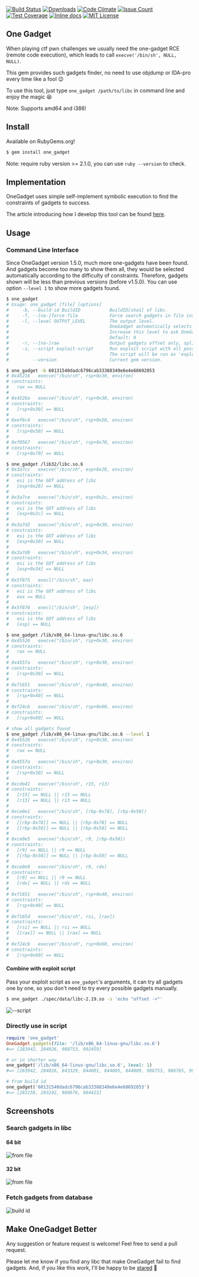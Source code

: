 [![Build Status](https://travis-ci.org/david942j/one_gadget.svg?branch=master)](https://travis-ci.org/david942j/one_gadget)
[![Downloads](http://ruby-gem-downloads-badge.herokuapp.com/one_gadget?type=total&color=orange)](https://rubygems.org/gems/one_gadget)
[![Code Climate](https://codeclimate.com/github/david942j/one_gadget/badges/gpa.svg)](https://codeclimate.com/github/david942j/one_gadget)
[![Issue Count](https://codeclimate.com/github/david942j/one_gadget/badges/issue_count.svg)](https://codeclimate.com/github/david942j/one_gadget)
[![Test Coverage](https://codeclimate.com/github/david942j/one_gadget/badges/coverage.svg)](https://codeclimate.com/github/david942j/one_gadget/coverage)
[![Inline docs](https://inch-ci.org/github/david942j/one_gadget.svg?branch=master)](https://inch-ci.org/github/david942j/one_gadget)
[![MIT License](https://img.shields.io/badge/license-MIT-blue.svg)](http://choosealicense.com/licenses/mit/)

## One Gadget

When playing ctf pwn challenges we usually need the one-gadget RCE (remote code execution),
which leads to call `execve('/bin/sh', NULL, NULL)`.

This gem provides such gadgets finder, no need to use objdump or IDA-pro every time like a fool :wink:

To use this tool, just type `one_gadget /path/to/libc` in command line and enjoy the magic :laughing:

Note: Supports amd64 and i386!

## Install

Available on RubyGems.org!
```bash
$ gem install one_gadget
```

Note: require ruby version >= 2.1.0, you can use `ruby --version` to check.

## Implementation

OneGadget uses simple self-implement symbolic execution to find the constraints of gadgets to success.

The article introducing how I develop this tool can be found [here](https://david942j.blogspot.com/2017/02/project-one-gadget-in-glibc.html).

## Usage

### Command Line Interface

Since OneGadget version 1.5.0,
much more one-gadgets have been found.
And gadgets become too many to show them all,
they would be selected automatically according to the difficulty of constraints.
Therefore, gadgets shown will be less than previous versions (before v1.5.0).
You can use option `--level 1` to show more gadgets found.

```bash
$ one_gadget
# Usage: one_gadget [file] [options]
#     -b, --build-id BuildID           BuildID[sha1] of libc.
#     -f, --[no-]force-file            Force search gadgets in file instead of build id first.
#     -l, --level OUTPUT_LEVEL         The output level.
#                                      OneGadget automatically selects gadgets with higher successful probability.
#                                      Increase this level to ask OneGadget show more gadgets it found.
#                                      Default: 0
#     -r, --[no-]raw                   Output gadgets offset only, split with one space.
#     -s, --script exploit-script      Run exploit script with all possible gadgets.
#                                      The script will be run as 'exploit-script $offset'.
#         --version                    Current gem version.

$ one_gadget -b 60131540dadc6796cab33388349e6e4e68692053
# 0x45216	execve("/bin/sh", rsp+0x30, environ)
# constraints:
#   rax == NULL
#
# 0x4526a	execve("/bin/sh", rsp+0x30, environ)
# constraints:
#   [rsp+0x30] == NULL
#
# 0xef6c4	execve("/bin/sh", rsp+0x50, environ)
# constraints:
#   [rsp+0x50] == NULL
#
# 0xf0567	execve("/bin/sh", rsp+0x70, environ)
# constraints:
#   [rsp+0x70] == NULL

$ one_gadget /lib32/libc.so.6
# 0x3a7cc	execve("/bin/sh", esp+0x28, environ)
# constraints:
#   esi is the GOT address of libc
#   [esp+0x28] == NULL
#
# 0x3a7ce	execve("/bin/sh", esp+0x2c, environ)
# constraints:
#   esi is the GOT address of libc
#   [esp+0x2c] == NULL
#
# 0x3a7d2	execve("/bin/sh", esp+0x30, environ)
# constraints:
#   esi is the GOT address of libc
#   [esp+0x30] == NULL
#
# 0x3a7d9	execve("/bin/sh", esp+0x34, environ)
# constraints:
#   esi is the GOT address of libc
#   [esp+0x34] == NULL
#
# 0x5f875	execl("/bin/sh", eax)
# constraints:
#   esi is the GOT address of libc
#   eax == NULL
#
# 0x5f876	execl("/bin/sh", [esp])
# constraints:
#   esi is the GOT address of libc
#   [esp] == NULL

$ one_gadget /lib/x86_64-linux-gnu/libc.so.6
# 0x45526	execve("/bin/sh", rsp+0x30, environ)
# constraints:
#   rax == NULL
#
# 0x4557a	execve("/bin/sh", rsp+0x30, environ)
# constraints:
#   [rsp+0x30] == NULL
#
# 0xf1651	execve("/bin/sh", rsp+0x40, environ)
# constraints:
#   [rsp+0x40] == NULL
#
# 0xf24cb	execve("/bin/sh", rsp+0x60, environ)
# constraints:
#   [rsp+0x60] == NULL

# show all gadgets found
$ one_gadget /lib/x86_64-linux-gnu/libc.so.6 --level 1
# 0x45526	execve("/bin/sh", rsp+0x30, environ)
# constraints:
#   rax == NULL
#
# 0x4557a	execve("/bin/sh", rsp+0x30, environ)
# constraints:
#   [rsp+0x30] == NULL
#
# 0xcde41	execve("/bin/sh", r15, r13)
# constraints:
#   [r15] == NULL || r15 == NULL
#   [r13] == NULL || r13 == NULL
#
# 0xce0e1	execve("/bin/sh", [rbp-0x78], [rbp-0x50])
# constraints:
#   [[rbp-0x78]] == NULL || [rbp-0x78] == NULL
#   [[rbp-0x50]] == NULL || [rbp-0x50] == NULL
#
# 0xce0e5	execve("/bin/sh", r9, [rbp-0x50])
# constraints:
#   [r9] == NULL || r9 == NULL
#   [[rbp-0x50]] == NULL || [rbp-0x50] == NULL
#
# 0xce0e9	execve("/bin/sh", r9, rdx)
# constraints:
#   [r9] == NULL || r9 == NULL
#   [rdx] == NULL || rdx == NULL
#
# 0xf1651	execve("/bin/sh", rsp+0x40, environ)
# constraints:
#   [rsp+0x40] == NULL
#
# 0xf165d	execve("/bin/sh", rsi, [rax])
# constraints:
#   [rsi] == NULL || rsi == NULL
#   [[rax]] == NULL || [rax] == NULL
#
# 0xf24cb	execve("/bin/sh", rsp+0x60, environ)
# constraints:
#   [rsp+0x60] == NULL

```

#### Combine with exploit script
Pass your exploit script as `one_gadget`'s arguments, it can
try all gadgets one by one, so you don't need to try every possible gadgets manually.

```bash
$ one_gadget ./spec/data/libc-2.19.so -s 'echo "offset ->"'
```

![--script](https://github.com/david942j/one_gadget/blob/master/examples/script.png?raw=true)

### Directly use in script
```ruby
require 'one_gadget'
OneGadget.gadgets(file: '/lib/x86_64-linux-gnu/libc.so.6')
#=> [283942, 284026, 988753, 992459]

# or in shorter way
one_gadget('/lib/x86_64-linux-gnu/libc.so.6', level: 1)
#=> [283942, 284026, 843329, 844001, 844005, 844009, 988753, 988765, 992459]

# from build id
one_gadget('60131540dadc6796cab33388349e6e4e68692053')
#=> [283158, 283242, 980676, 984423]

```

## Screenshots

### Search gadgets in libc

#### 64 bit
![from file](https://github.com/david942j/one_gadget/blob/master/examples/from_file.png?raw=true)

#### 32 bit
![from file](https://github.com/david942j/one_gadget/blob/master/examples/from_file_32bit.png?raw=true)

### Fetch gadgets from database
![build id](https://github.com/david942j/one_gadget/blob/master/examples/from_build_id.png?raw=true)

## Make OneGadget Better
Any suggestion or feature request is welcome! Feel free to send a pull request.

Please let me know if you find any libc that make OneGadget fail to find gadgets.
And, if you like this work, I'll be happy to be [stared](https://github.com/david942j/one_gadget/stargazers) :grimacing:
